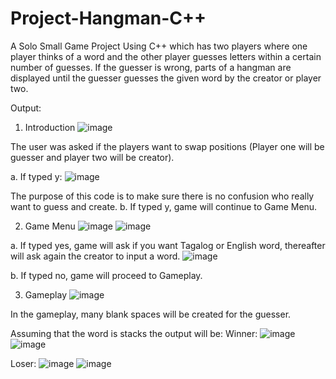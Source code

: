 # Project-Hangman-C++
A Solo Small Game Project Using C++ which has two players where one player thinks of a word and the other player guesses letters within a certain number of guesses. If the guesser is wrong, parts of a hangman are displayed until the guesser guesses the given word by the creator or player two.

Output:

1.	Introduction
 ![image](https://github.com/mynameismaki/Project-Hangman/assets/138430122/5c935e4d-0d27-475f-bb14-bfb07e547ef4)

The user was asked if the players want to swap positions (Player one will be guesser and player two will be creator).

 a.	If typed y:
  ![image](https://github.com/mynameismaki/Project-Hangman/assets/138430122/614cfdbd-04e0-4847-85eb-6ec6dd5a522b)
 
 The purpose of this code is to make sure there is no confusion who really want to guess and create.
 b.	If typed y, game will continue to Game Menu.

2.	Game Menu
 ![image](https://github.com/mynameismaki/Project-Hangman/assets/138430122/69198cfa-957b-426a-aae7-85b69374650e)
 ![image](https://github.com/mynameismaki/Project-Hangman/assets/138430122/e4b1663b-ec48-4ffe-8dc7-55914defb527)

 a.	If typed yes, game will ask if you want Tagalog or English word, thereafter will ask again the creator to input a word.
  ![image](https://github.com/mynameismaki/Project-Hangman/assets/138430122/236e58e6-f09a-4552-bcfc-8c32bdb513eb)
 
 b.	If typed no, game will proceed to Gameplay.

3.	Gameplay
 ![image](https://github.com/mynameismaki/Project-Hangman/assets/138430122/229c7510-4cce-47f5-8980-28b89c936d9d)

In the gameplay, many blank spaces will be created for the guesser.


Assuming that the word is stacks the output will be:
Winner:
  ![image](https://github.com/mynameismaki/Project-Hangman/assets/138430122/ba2a12b1-0245-4a97-bb95-fa819690ee6a)
  ![image](https://github.com/mynameismaki/Project-Hangman/assets/138430122/2ea63707-c8de-43b2-aba5-aecbf94157f4)

Loser:
  ![image](https://github.com/mynameismaki/Project-Hangman/assets/138430122/794e9106-7a01-4b31-be63-603cf16a805f)
  ![image](https://github.com/mynameismaki/Project-Hangman/assets/138430122/396ca153-39c6-4ff9-848f-8120a45e67d9)




